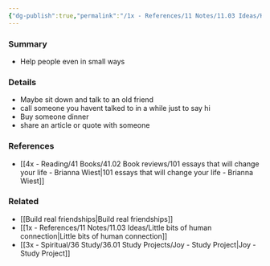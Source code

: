 ```yaml
---
{"dg-publish":true,"permalink":"/1x - References/11 Notes/11.03 Ideas/Help people in small ways/","title":"Help people in small ways","noteIcon":""}
---
```



### Summary
- Help people even in small ways

### Details
- Maybe sit down and talk to an old friend
- call someone you havent talked to in a while just to say hi
- Buy someone dinner
- share an article or quote with someone

### References
- [[4x - Reading/41 Books/41.02 Book reviews/101 essays that will change your life - Brianna Wiest\|101 essays that will change your life - Brianna Wiest]]

### Related
- [[Build real friendships\|Build real friendships]]
- [[1x - References/11 Notes/11.03 Ideas/Little bits of human connection\|Little bits of human connection]]
- [[3x - Spiritual/36 Study/36.01 Study Projects/Joy - Study Project\|Joy - Study Project]]
